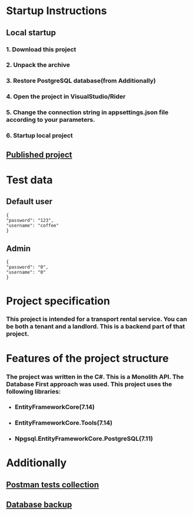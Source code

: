 # Startup Instructions
##  Local startup
### 1. Download this project
### 2. Unpack the archive
### 3. Restore PostgreSQL database(from Additionally)
### 4. Open the project in  VisualStudio/Rider
### 5. Change the connection string in  appsettings.json file according to your parameters.
### 6. Startup local project
##  **[Published project](http://volgait.sylas.ru/swagger/index.html)**
# Test data
## Default user 
    {
    "password": "123",
    "username": "coffee"
    }
## Admin
    {
    "password": "0",
    "username": "0"
    }
# Project specification
### This project is intended for a transport rental service. You can be both a tenant and a landlord. This is a backend part of that project.
# Features of the project structure
### The project was written in the C#. This is a Monolith API. The Database First approach was used. This project uses the following libraries:
- ### EntityFrameworkCore(7.14)
- ### EntityFrameworkCore.Tools(7.14)
- ### Npgsql.EntityFrameworkCore.PostgreSQL(7.11)
# Additionally
## **[Postman  tests collection](https://drive.google.com/file/d/1uDNJlkjXGqxg34HaksirKYFbFsme3Qib/view?usp=drive_link)**
## **[Database backup](https://drive.google.com/file/d/1lyqTL-5ECcZ2qAQmr_XL8ifHdf391Olb/view?usp=drive_link)**




